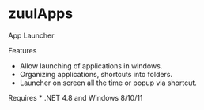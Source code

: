 # zuulApps
App Launcher

Features
  * Allow launching of applications in windows.
  * Organizing applications, shortcuts into folders.
  * Launcher on screen all the time or popup via shortcut.
 
Requires
	* .NET 4.8 and Windows 8/10/11
